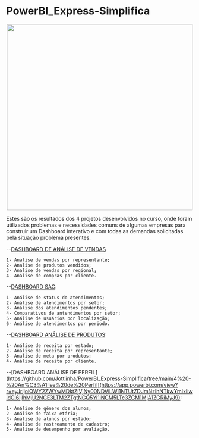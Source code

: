 # PowerBI_Express-Simplifica

<div align="center">
<img src="https://github.com/Jottiinha/PowerBI_Express-Simplifica/assets/97920946/934e93cf-2083-4241-a860-bae6fea6987d" width="500px"/>
</div>

Estes são os resultados dos 4 projetos desenvolvidos no curso, onde foram utilizados problemas e necessidades comuns de algumas empresas para construir um Dashboard interativo e com todas as demandas solicitadas pela situação problema presentes.

--[DASHBOARD DE ANÁLISE DE VENDAS](https://app.powerbi.com/view?r=eyJrIjoiZDk0OTYyNGMtZGY1MS00YTdjLWE1NTItYTYxNGU2NzU1OTNjIiwidCI6IjlhMjU2NGE3LTM2ZTgtNGQ5Yi1iNGM5LTc3ZGM1MjA1ZGRiMyJ9)

	1- Analise de vendas por representante;
	2- Analise de produtos vendidos;
	3- Analise de vendas por regional;
	4- Analise de compras por cliente.

--[DASHBOARD SAC](https://github.com/Jottiinha/PowerBI_Express-Simplifica/tree/main/2-%20Dashboard%20SAC](https://app.powerbi.com/view?r=eyJrIjoiYjg5YzFmNTktOGU2MS00NDA4LTliM2QtYmNkOGMyMzkyNjhkIiwidCI6IjlhMjU2NGE3LTM2ZTgtNGQ5Yi1iNGM5LTc3ZGM1MjA1ZGRiMyJ9)):

	1- Análise de status do atendimentos;
	2- Análise de atendimentos por setor;
	3- Análise dos atendimentos pendentes;
	4- Comparativos de antendimentos por setor;
	5- Análise de usuários por localização;
 	6- Análise de atendimentos por periodo.

--[DASHBOARD ANÁLISE DE PRODUTOS](https://github.com/Jottiinha/PowerBI_Express-Simplifica/tree/main/3%20-%20An%C3%A1lise%20de%20Produtos](https://app.powerbi.com/view?r=eyJrIjoiZDVmMzdiMWUtZDA5MC00NGFjLTlhZmUtZGJkY2E3MTUyMGMxIiwidCI6IjlhMjU2NGE3LTM2ZTgtNGQ5Yi1iNGM5LTc3ZGM1MjA1ZGRiMyJ9)):

	1- Análise de receita por estado;
 	2- Análise de receita por representante;
	3- Analise de meta por produtos;
	4- Análise de receita por cliente.

--[DASHBOARD ANÁLISE DE PERFIL](https://github.com/Jottiinha/PowerBI_Express-Simplifica/tree/main/4%20-%20An%C3%A1lise%20de%20Perfil](https://app.powerbi.com/view?r=eyJrIjoiOWY2ZWYwMDktZjVjNy00NDViLWI1NTUtZDJmNzlhNTkwYmIxIiwidCI6IjlhMjU2NGE3LTM2ZTgtNGQ5Yi1iNGM5LTc3ZGM1MjA1ZGRiMyJ9):

	1- Análise de gênero dos alunos;
 	2- Análise de faixa etária;
	3- Analise de alunos por estado;
 	4- Análise de rastreamento de cadastro;
	5- Análise de desempenho por avaliação.
 
